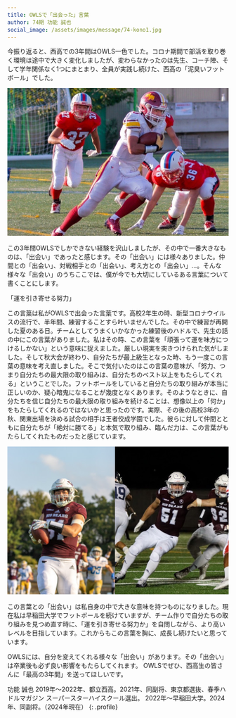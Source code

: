```yaml
---
title: OWLSで「出会った」言葉
author: 74期 功能 誠也
social_image: /assets/images/message/74-kono1.jpg
---
```


今振り返ると、西高での3年間はOWLS一色でした。コロナ期間で部活を取り巻く環境は途中で大きく変化しましたが、変わらなかったのは先生、コーチ陣、そして学年関係なく1つにまとまり、全員が実践し続けた、西高の「泥臭いフットボール」でした。

![功能 高校時写真](/assets/images/message/74-kono1.jpg)

この3年間OWLSでしかできない経験を沢山しましたが、その中で一番大きなものは、「出会い」であったと感じます。その「出会い」には様々ありました。仲間との「出会い」、対戦相手との「出会い」、考え方との「出会い」…。そんな様々な「出会い」のうちここでは、僕が今でも大切にしているある言葉について書くことにします。

「運を引き寄せる努力」

この言葉は私がOWLSで出会った言葉です。高校2年生の時、新型コロナウイルスの流行で、半年間、練習することすら叶いませんでした。その中で練習が再開した夏のある日。チームとしてうまくいかなかった練習後のハドルで、先生の話の中にこの言葉がありました。私はその時、この言葉を「頑張って運を味方につけるしかない」という意味に捉えました。厳しい現実を突きつけられた気がしました。そして秋大会が終わり、自分たちが最上級生となった時、もう一度この言葉の意味を考え直しました。そこで気付いたのはこの言葉の意味が、「努力、つまり自分たちの最大限の取り組みは、自分たちのベスト以上をもたらしてくれる」ということでした。フットボールをしていると自分たちの取り組みが本当に正しいのか、疑心暗鬼になることが幾度となくあります。そのようなときに、自分たちを信じ自分たちの最大限の取り組みを続けることは、想像以上の「何か」をもたらしてくれるのではないかと思ったのです。実際、その後の高校3年の秋、関東出場を決める試合の相手は王者佼成学園でした。彼らに対して仲間とともに自分たちが「絶対に勝てる」と本気で取り組み、臨んだ力は、この言葉がもたらしてくれたものだったと感じています。

![功能 大学時写真](/assets/images/message/74-kono2.jpg)

この言葉との「出会い」は私自身の中で大きな意味を持つものになりました。現在私は早稲田大学でフットボールを続けていますが、チーム作りで自分たちの取り組みを見つめ直す時に、「運を引き寄せる努力か」を自問しながら、より高いレベルを目指しています。これからもこの言葉を胸に、成長し続けたいと思っています。

OWLSには、自分を変えてくれる様々な「出会い」があります。その「出会い」は卒業後も必ず良い影響をもたらしてくれます。
OWLSでぜひ、西高生の皆さんに「最高の3年間」を送ってほしいです。

功能 誠也
2019年〜2022年、都立西高。2021年、同副将、東京都選抜、春季ハドルマガジン スーパースターハイスクール選出。
2022年〜早稲田大学。2024年、同副将。（2024年現在）
{: .profile}
